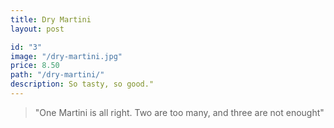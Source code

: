 ```yaml
---
title: Dry Martini
layout: post

id: "3"
image: "/dry-martini.jpg"
price: 8.50
path: "/dry-martini/"
description: So tasty, so good."
---
```


> "One Martini is all right. Two are too many, and three are not enought"
